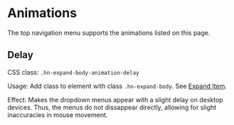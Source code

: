 ﻿# Animations

The top navigation menu supports the animations listed on this page.

## Delay

CSS class: `.hn-expand-body-animation-delay`

Usage: Add class to element with class `.hn-expand-body`. See [Expand Item](/documentation/general/expand-item/).

Effect: Makes the dropdown menus appear with a slight delay on desktop devices. Thus,
the menus do not dissappear directly, allowing for slight inaccuracies in mouse movement.